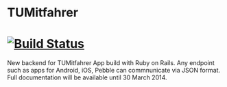 TUMitfahrer
===========

# [![Build Status](https://travis-ci.org/pkwiecien/tumitfahrer.png?branch=master)](https://travis-ci.org/pkwiecien/tumitfahrer)

New backend for TUMitfahrer App build with Ruby on Rails.
Any endpoint such as apps for Android, iOS, Pebble can commnunicate via JSON format. Full documentation will be available until 30 March 2014.